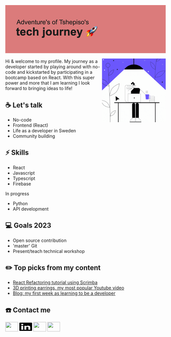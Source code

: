 [![MasterHead](https://github.com/tshepi-tech/tshepi-tech/blob/main/header.png)](https://github.com/tshepi-tech)

<img align="right" alt="Coding" width="200" length="200" src="https://github.com/tshepi-tech/tshepi-tech/blob/main/giphy-codingpurple.gif">

Hi & welcome to my profile. 
My journey as a developer started by playing around with no-code and kickstarted by participating in a bootcamp based on React. With this super power and more that I am learning I look forward to bringing ideas to life!

## ☕ Let's talk

* No-code
* Frontend (React)
* Life as a developer in Sweden
* Community building

## ⚡ Skills

* React 
* Javascript
* Typescript
* Firebase

In progress

* Python
* API development 

## 💻 Goals 2023

* Open source contribution
* 'master' Git
* Present/teach technical workshop

## ✏️ Top picks from my content

* [React Refactoring tutorial using Scrimba](https://scrimba.com/scrim/cVWWPqfZ)
* [3D printing earrings, my most popular Youtube video](https://www.youtube.com/watch?v=kGRgCaaN_W8)
* [Blog:  my first week as learning to be a developer](https://techcurious.hashnode.dev/programming-fundamentals)

## ☎️ Contact me

<p align="left">
<a href="your link" target="blank"><img align="center" src="https://cdn.jsdelivr.net/npm/simple-icons@3.0.1/icons/twitter.svg" alt="" height="30" width="40" /></a>
<a href="your link" target="blank"><img align="center" src="https://github.com/tshepi-tech/tshepi-tech/blob/main/linkedin.svg" alt="" height="30" width="40" /></a>
<a href="your link" target="blank"><img align="center" src="https://cdn.jsdelivr.net/npm/simple-icons@3.0.1/icons/instagram.svg" alt="" height="30" width="40" /></a>
<a href="your link" target="blank"><img align="center" src="https://cdn.jsdelivr.net/npm/simple-icons@3.0.1/icons/youtube.svg" alt="" height="30" width="40" /></a>
</p>


<!--
**tshepi-tech/tshepi-tech** is a ✨ _special_ ✨ repository because its `README.md` (this file) appears on your GitHub profile.

Here are some ideas to get you started:

- 🔭 I’m currently working on ...
- 🌱 I’m currently learning ...
- 👯 I’m looking to collaborate on ...
- 🤔 I’m looking for help with ...
- 💬 Ask me about ...
- 📫 How to reach me: ...
- 😄 Pronouns: ...
- ⚡ Fun fact: ...

-->
